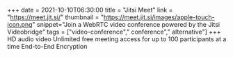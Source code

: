 +++
date = 2021-10-10T06:30:00
title = "Jitsi Meet"
link = "https://meet.jit.si/"
thumbnail = "https://meet.jit.si/images/apple-touch-icon.png"
snippet="Join a WebRTC video conference powered by the Jitsi Videobridge"
tags = ["video-conference"," conference"," alternative"]
+++
HD audio video
Unlimited free meeting access for up to 100 participants at a time
End-to-End Encryption
